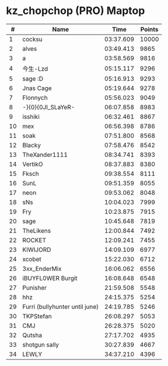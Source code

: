 # kz_chopchop (PRO) Maptop

|  # | Name | Time | Points |
|-------------- | -------------- | -------------- | -------------- | 
| 1 | cocksu | 03:37.609 | 10000 | 
| 2 | alves | 03:49.413 | 9865 | 
| 3 | a | 03:58.569 | 9816 | 
| 4 | 今生-Lzd | 05:15.117 | 9296 | 
| 5 | sage :D | 05:16.913 | 9293 | 
| 6 | Jnas Cage | 05:19.644 | 9278 | 
| 7 | Flonnych | 05:56.023 | 9049 | 
| 8 | -}{0}{0JI_SLaYeR- | 06:07.858 | 8983 | 
| 9 | isshiki | 06:32.461 | 8867 | 
| 10 | mex | 06:56.398 | 8786 | 
| 11 | soak | 07:51.800 | 8568 | 
| 12 | Blacky | 07:58.476 | 8542 | 
| 13 | TheXander1111 | 08:34.741 | 8393 | 
| 14 | VertikO | 08:37.883 | 8380 | 
| 15 | Fksch | 09:38.554 | 8111 | 
| 16 | SunL | 09:51.359 | 8055 | 
| 17 | neon | 09:53.062 | 8048 | 
| 18 | sNs | 10:04.023 | 7999 | 
| 19 | Fry | 10:23.875 | 7915 | 
| 20 | sage | 10:45.648 | 7819 | 
| 21 | TheLikens | 12:00.844 | 7492 | 
| 22 | ROCKET | 12:09.241 | 7455 | 
| 23 | KIWIJORD | 14:09.109 | 6977 | 
| 24 | xcobet | 15:22.030 | 6712 | 
| 25 | 3xx_EnderMix | 16:06.062 | 6556 | 
| 26 | iBUYFL0WER Burgit | 16:08.648 | 6548 | 
| 27 | Punisher | 21:59.508 | 5548 | 
| 28 | hhz | 24:15.375 | 5254 | 
| 29 | Furri (bullyhunter until june) | 24:19.785 | 5246 | 
| 30 | TKPStefan | 26:08.297 | 5053 | 
| 31 | CMJ | 26:28.375 | 5020 | 
| 32 | Qutsha | 27:17.702 | 4935 | 
| 33 | shotgun sally | 30:27.839 | 4667 | 
| 34 | LEWLY | 34:37.210 | 4396 | 

